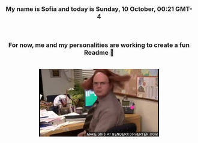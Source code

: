 


<div align="center">
<h3 >My name is Sofia and today is Sunday, 10 October, 00:21 GMT-4</h3><br>
<h3 >For now, me and my personalities are working to create a fun Readme 👋
</h3><br>
<img src='img/dwight.gif' alt='working...'/>
</div>
